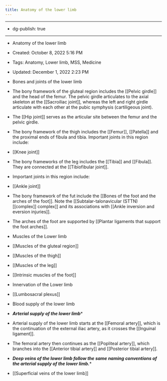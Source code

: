 ```yaml
---
title: Anatomy of the lower limb
---
```


- --

- dg-publish: true

- --

- Anatomy of the lower limb

- Created: October 8, 2022 5:16 PM

- Tags: Anatomy, Lower limb, MSS, Medicine

- Updated: December 1, 2022 2:23 PM

- Bones and joints of the lower limb

- The bony framework of the gluteal region includes the [[Pelvic girdle]] and the head of the femur. The pelvic girdle articulates to the axial skeleton at the [[Sacroiliac joint]], whereas the left and right girdle articulate with each other at the pubic symphysis (cartiligeous joint).

- The [[Hip joint]] serves as the articular site between the femur and the pelvic girdle.

- The bony framework of the thigh includes the [[Femur]], [[Patella]] and the proximal ends of fibula and tibia. Important joints in this region include:

- [[Knee joint]]

- The bony frameworks of the leg includes the [[Tibia]] and [[Fibula]]. They are connected at the [[Tibiofibular joint]].

- Important joints in this region include:

- [[Ankle joint]]

- The bony framework of the fut include the [[Bones of the foot and the arches of the foot]]. Note the [[Subtalar-talonavicular (STTN) [[complex]] complex]] and its associations with [[Ankle inversion and eversion injuries]].

- The arches of the foot are supported by [[Plantar ligaments that support the foot arches]].

- Muscles of the Lower limb

- [[Muscles of the gluteal region]]

- [[Muscles of the thigh]]

- [[Muscles of the leg]]

- [[Intrinsic muscles of the foot]] 

- Innervation of the Lower limb

- [[Lumbosacral plexus]]

- Blood supply of the lower limb

- *****************************************************************Arterial supply of the lower limb******************************************************************

- Arterial supply of the lower limb starts at the [[Femoral artery]], which is the continuation of the external iliac artery, as it crosses the [[Inguinal ligament]].

- The femoral artery then continues as the [[Popliteal artery]], which branches into the [[Anterior tibial artery]] and [[Posterior tibial artery]].

- *****************************************************************************************************************************************************************************************************************Deep veins of the lower limb follow the same naming conventions of the arterial supply of the lower limb.******************************************************************************************************************************************************************************************************************

- [[Superficial veins of the lower limb]]
